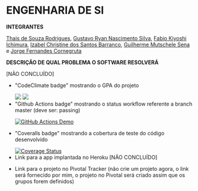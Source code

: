 # ENGENHARIA DE SI 

**INTEGRANTES** </p>

[Thais de Souza Rodrigues](https://github.com/thatarocket), [Gustavo Ryan Nascimento Silva](https://github.com/gustavos1lva), [Fabio Kiyoshi Ichimura](https://github.com/fichimura), [Izabel Christine dos Santos Barranco](https://github.com/izabelcbarranco), [Guilherme Mutschele Sena](https://github.com/Gui-sena) e 
[Jorge Fernandes Cornegruta](https://github.com/jorgecornegruta) </p>

**DESCRIÇÃO DE QUAL PROBLEMA O SOFTWARE RESOLVERÁ** </p>
[NÃO CONCLUÍDO] </p>

- "CodeClimate badge" mostrando o GPA do projeto </p>
 <a href="https://codeclimate.com/github/Gui-sena/Cabs/maintainability"><img src="https://api.codeclimate.com/v1/badges/fd0dfab214376e905cbc/maintainability" /></a>
 <a href="https://codeclimate.com/github/Gui-sena/Cabs/test_coverage"><img src="https://api.codeclimate.com/v1/badges/fd0dfab214376e905cbc/test_coverage" /></a>
- "Github Actions badge" mostrando o status workflow referente a branch master (deve ser: passing) </p>
[![GitHub Actions Demo](https://github.com/Gui-sena/Cabs/actions/workflows/github-actions-demo.yml/badge.svg?branch=main)](https://github.com/Gui-sena/Cabs/actions/workflows/github-actions-demo.yml) </p>
- "Coveralls badge" mostrando a cobertura de teste do código desenvolvido</p>
<a href='https://coveralls.io/github/Gui-sena/Cabs?branch=main'><img src='https://coveralls.io/repos/github/Gui-sena/Cabs/badge.svg?branch=main' alt='Coverage Status' /></a>
- Link para a app implantada no Heroku [NÃO CONCLUÍDO] </p>
- Link para o projeto no Pivotal Tracker (não crie um projeto agora, o link será fornecido por mim, o projeto no Pivotal será criado assim que os grupos forem definidos)
    
